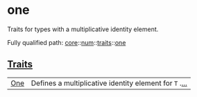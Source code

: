 # one

Traits for types with a multiplicative identity element.

Fully qualified path: [core](./core.md)::[num](./core-num.md)::[traits](./core-num-traits.md)::[one](./core-num-traits-one.md)


[Traits](./core-num-traits-one-traits.md)
 ---
| | |
|:---|:---|
| [One](./core-num-traits-one-One.md) | Defines a multiplicative identity element for `T` .[...](./core-num-traits-one-One.md) |
